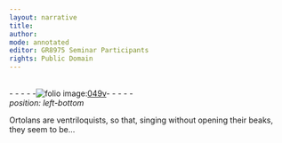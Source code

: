 ```yaml
---
layout: narrative
title: 
author:
mode: annotated
editor: GR8975 Seminar Participants
rights: Public Domain
---
```


 <br/>- - - - -<a href="http://gallica.bnf.fr/ark:/12148/btv1b10500001g/f104.image"><img src="assets/photo-icon.png" alt="folio image: " style="display:inline-block; margin-bottom:-3px;">049v</a>- - - - - <br/> 
*position: left-bottom*

Ortolans are ventriloquists, so that, singing without opening their beaks, they seem to be...
 